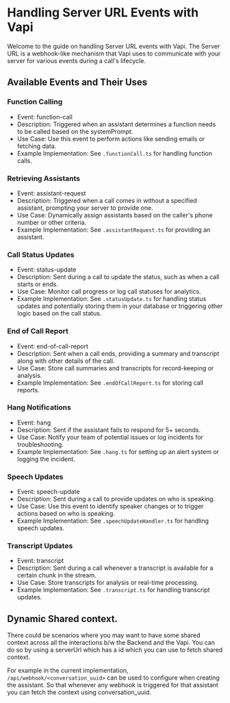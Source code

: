 # Handling Server URL Events with Vapi

Welcome to the guide on handling Server URL events with Vapi. The Server URL is a webhook-like mechanism that Vapi uses to communicate with your server for various events during a call's lifecycle.

## Available Events and Their Uses

### Function Calling

- Event: function-call
- Description: Triggered when an assistant determines a function needs to be called based on the systemPrompt.
- Use Case: Use this event to perform actions like sending emails or fetching data.
- Example Implementation: See `.functionCall.ts` for handling function calls.

### Retrieving Assistants

- Event: assistant-request
- Description: Triggered when a call comes in without a specified assistant, prompting your server to provide one.
- Use Case: Dynamically assign assistants based on the caller's phone number or other criteria.
- Example Implementation: See `.assistantRequest.ts` for providing an assistant.

### Call Status Updates

- Event: status-update
- Description: Sent during a call to update the status, such as when a call starts or ends.
- Use Case: Monitor call progress or log call statuses for analytics.
- Example Implementation: See `.statusUpdate.ts` for handling status updates and potentially storing them in your database or triggering other logic based on the call status.

### End of Call Report

- Event: end-of-call-report
- Description: Sent when a call ends, providing a summary and transcript along with other details of the call.
- Use Case: Store call summaries and transcripts for record-keeping or analysis.
- Example Implementation: See `.endOfCallReport.ts` for storing call reports.

### Hang Notifications

- Event: hang
- Description: Sent if the assistant fails to respond for 5+ seconds.
- Use Case: Notify your team of potential issues or log incidents for troubleshooting.
- Example Implementation: See `.hang.ts` for setting up an alert system or logging the incident.

### Speech Updates

- Event: speech-update
- Description: Sent during a call to provide updates on who is speaking.
- Use Case: Use this event to identify speaker changes or to trigger actions based on who is speaking.
- Example Implementation: See `.speechUpdateHandler.ts` for handling speech updates.

### Transcript Updates

- Event: transcript
- Description: Sent during a call whenever a transcript is available for a certain chunk in the stream.
- Use Case: Store transcripts for analysis or real-time processing.
- Example Implementation: See `.transcript.ts` for handling transcript updates.

## Dynamic Shared context.

There could be scenarios where you may want to have some shared context across all the interactions b/w the Backend and the Vapi. You can do so by using a serverUrl which has a id which you can use to fetch shared context.

For example in the current implementation, `/api/webhook/<conversation_uuid>` can be used to configure when creating the assistant. So that whenever any webhook is triggered for that assistant you can fetch the context using conversation_uuid.
